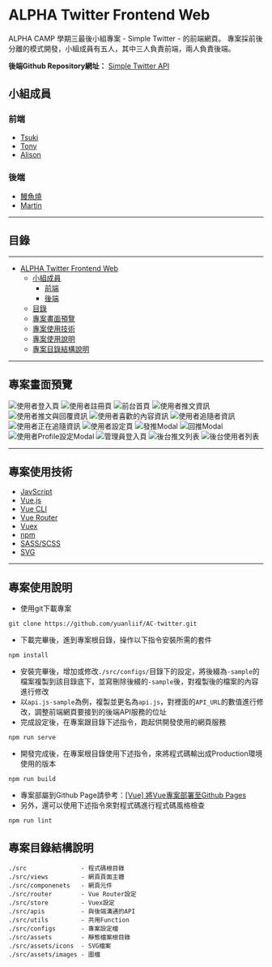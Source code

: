 # ALPHA Twitter Frontend Web
ALPHA CAMP 學期三最後小組專案 - Simple Twitter - 的前端網頁。
專案採前後分離的模式開發，小組成員有五人，其中三人負責前端，兩人負責後端。

**後端Github Repository網址：** [Simple Twitter API](https://github.com/martinchiu/twitter-api-2020)

## 小組成員

### 前端

* [Tsuki](https://github.com/erase2004)
* [Tony](https://github.com/yuanliif)
* [Alison](https://github.com/AlisonLeng)

### 後端

* [鰻魚燒](https://github.com/HUANG-SIH-MAN)
* [Martin](https://github.com/martinchiu)

---

## 目錄

----------------
- [ALPHA Twitter Frontend Web](#alpha-twitter-frontend-web)
  - [小組成員](#小組成員)
    - [前端](#前端)
    - [後端](#後端)
  - [目錄](#目錄)
  - [專案畫面預覽](#專案畫面預覽)
  - [專案使用技術](#專案使用技術)
  - [專案使用說明](#專案使用說明)
  - [專案目錄結構說明](#專案目錄結構說明)

---

## 專案畫面預覽

![使用者登入頁](./covers/01.png)
![使用者註冊頁](./covers/02.png)
![前台首頁](./covers/03.png)
![使用者推文資訊](./covers/04.png)
![使用者推文與回覆資訊](./covers/05.png)
![使用者喜歡的內容資訊](./covers/06.png)
![使用者追隨者資訊](./covers/07.png)
![使用者正在追隨資訊](./covers/08.png)
![使用者設定頁](./covers/09.png)
![發推Modal](./covers/10.png)
![回推Modal](./covers/11.png)
![使用者Profile設定Modal](./covers/12.png)
![管理員登入頁](./covers/21.png)
![後台推文列表](./covers/22.png)
![後台使用者列表](./covers/23.png)

---

## 專案使用技術

- [JavScript](https://developer.mozilla.org/en-US/docs/Web/JavaScript)
- [Vue.js](https://vuejs.org/)
- [Vue CLI](https://cli.vuejs.org/)
- [Vue Router](https://router.vuejs.org/)
- [Vuex](https://vuex.vuejs.org/)
- [npm](https://www.npmjs.com/)
- [SASS/SCSS](https://sass-lang.com/)
- [SVG](https://developer.mozilla.org/en-US/docs/Web/SVG)

---

## 專案使用說明

* 使用git下載專案
```
git clone https://github.com/yuanliif/AC-twitter.git
```

* 下載完畢後，進到專案根目錄，操作以下指令安裝所需的套件

```
npm install
```

* 安裝完畢後，增加或修改`./src/configs/`目錄下的設定，將後綴為`-sample`的檔案複製到該目錄底下，並寫刪除後綴的`-sample`後，對複製後的檔案的內容進行修改
* 以`api.js-sample`為例，複製並更名為`api.js`，對裡面的`API_URL`的數值進行修改，調整前端網頁要接到的後端API服務的位址
* 完成設定後，在專案跟目錄下述指令，跑起供開發使用的網頁服務
```
npm run serve
```
* 開發完成後，在專案根目錄使用下述指令，來將程式碼輸出成Production環境使用的版本
```
npm run build
```
* 專案部屬到Github Page請參考：[[Vue] 將Vue專案部署至Github Pages](https://dean34520.medium.com/vue%E7%B3%BB%E5%88%97%E6%96%87-%E5%B0%87vue%E6%AA%94%E6%A1%88%E9%83%A8%E7%BD%B2%E8%87%B3github-334951cadede)
* 另外，還可以使用下述指令來對程式碼進行程式碼風格檢查
```
npm run lint
```

## 專案目錄結構說明

```
./src               - 程式碼根目錄
./src/views         - 網頁頁面主體
./src/componenets   - 網頁元件
./src/router        - Vue Router設定
./src/store         - Vuex設定
./src/apis          - 與後端溝通的API
./src/utils         - 共用Function
./src/configs       - 專案設定檔
./src/assets        - 靜態檔案根目錄
./src/assets/icons  - SVG檔案
./src/assets/images - 圖檔
```